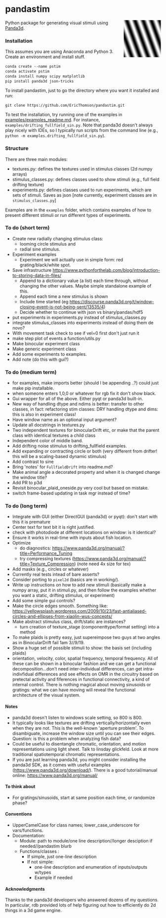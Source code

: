 # pandastim
<img align = "right" width = "120" src=".\images\omr_sin_example.png ">

Python package for generating visual stimuli using [Panda3d](https://www.panda3d.org/).

### Installation
This assumes you are using Anaconda and Python 3. Create an environment and install stuff.

    conda create --name pstim
    conda activate pstim
    conda install numpy scipy matplotlib
    pip install panda3d json-tricks

To install pandastim, just to go the directory where you want it installed and run:    

    git clone https://github.com/EricThomson/pandastim.git

To test the installation, try running one of the examples in [examples/examples_readme.md](examples/examples_readme.md). For instance, `examples/drifting_fullfield_sin.py`. Note that panda3d doesn't always play nicely with IDEs, so I typically run scripts from the command line (e.g., `python -m examples.drifting_fullfield_sin.py`).


### Structure
There are three main modules:
- textures.py: defines the textures used in stimulus classes (2d numpy arrays)
- stimulus_classes.py: defines classes used to show stimuli (e.g., full field drifting texture)
- experiments.py: defines classes used to run experiments, which are sets of stimuli. Saves as json [note currently, experiment classes are in `stimulus_classes.py`]

Examples are in the `examples` folder, which contains examples of how to present different stimuli or run different types of experiments.


### To do (short term)
- Create new radially changing stimulus class:
    - looming circle stimulus and
    - radial sine stimulus.
- Experiment examples
  - Experiment we will actually use in simple form: red grating/black/white  spot.
- Save infrastructure  https://www.pythonforthelab.com/blog/introduction-to-storing-data-in-files/
    - Append to a dictionary value (a list) each time through, without changing the other values. Maybe simple standalone example of this.
    - Append each time a new stimulus is shown
    - Include time started (eg https://discourse.panda3d.org/t/window-closing-event-is-not-being-sent/13535/4)
    - Decide whether to continue with json vs binary/pandas/hdf5
- put experiments in experiments.py instead of stimulus_classes.py
- integrate stimulus_classes into experiments instead of doing them de novo?
- With movement task check to see if vel=0 first don't just run it
- make step plot of events a function/utils.py
- Make binocular experiment class
- Make generic experiment class
- Add some experiments to examples.
- Add note (do this with gui?)


### To do (medium term)
- for examples, make imports better (should I be appending ..?)
  could just make pip installable.
- when someone enters 1,0,0 or whatever for rgb fix it don't show black.
- Gui wrapper for all of the above. Either pyqt or panda3d built-in.
- New way of handling dtype and ndims is better: transfer to other classes, in fact: refactoring stim classes: DRY handling dtype and dims: this is also in experiment class!
- Have window name as an optional input argument?
- Update all docstrings in textures.py
- Two independent textures for binocularDrift etc, or make that the parent class with identical textures a child class
- Independent color of middle band.
- Add drifting noise stimulus to drifting_fullfield examples.
- Add expanding or contracting circle or both (very different from drifter! this will be a scaling-based dynamic stimulus)
- Add contrast to sine
- Bring 'notes' for `FullfieldDrift` into readme.md?
- Make animal angle a decorated property and when it is changed change the window title?
- Add PR to p3d
- Revisit binocular_plaid_oneside.py very cool but based on mistake.
- switch frame-based updating in task mgr instead of time?
### To do (long term)
- Integrate with GUI (either DirectGUI (panda3d) or pyqt): don't start with this it is premature
- Center text for text bit it is right justified.
- check with photodiode at different locations on window: is it identical?
- Ensure it works in real-time with inputs about fish location.
- Optimize
  - do diagnostics: https://www.panda3d.org/manual/?title=Performance_Tuning
  - try compressing textures (https://www.panda3d.org/manual/?title=Texture_Compression) (note need 4x size for tex)
- Add masks (e.g., circles or whatever)
- Currently real tests intead of bare asserts?
- Consider porting to `pixel2d` (basics are in working/).
- Write up instructions on how to add new stimuli (basically make a numpy array, put it in stimuli.py, and then follow the examples whether you want a static, drifting stimulus, or experiment)
- Add some simple gui controls?
- Make the circle edges smooth. Something like: https://yellowsplash.wordpress.com/2009/10/23/fast-antialiased-circles-and-ellipses-from-xiaolin-wus-concepts/
- Make abstract stimulus class, drift/static are instances?
  - turn creation of texture_stage (componenttype/format setting) into a method
- To make plaids is pretty easy, just supereimpose two guys at two angles as in BinocularDrift fail 1am 3//9/19.
- Show a huge set of possible stimuli to show: the basis set (including plaids)
- orientation, velocity, color, spatial frequency, temporal frequency. All of these can be shown in a binocular fashion and we can get a functional decomposition...don't need inter-individual differences, can get intra-indivfidual differences and see effects on OMR in the circuitry based on pretectal activity and fiferences in functional connectivity, a kind of internal control.  There is nothing magical about moving sinusoids or gratings: what we can have moving will reveal the functional architecture of the visual system.

#### Notes
- panda3d doesn't listen to windows scale setting, so 800 is 800.
- It typically looks like textures are drifting vertically/horizontally even when they are not. This is the well-known 'aperture problem'. To disambiguate, increase the window size until you can see their edges. Question: is this a problem when analyzing fish data?
- Could be useful to disentangle chromatic, orientation, and motion representations using light sheet. Talk to linsday glickfeld. Look at more traditional spatiotemporal chromatic representations.
- If you are just learning panda3d, you might consider installing the panda3d SDK, as it comes with useful examples (https://www.panda3d.org/download/). There is a good tutorial/manual online: https://www.panda3d.org/manual/


#### To think about
- For gratings/sinusoids, start at same position each time, or randomize phase?

#### Conventions
- UpperCamelCase for class names; lower_case_underscore for vars/functions.
- Documentation:
  - Module: path to module/one line description//longer desciption if needed//pandastim blurb
  - Functions/classes :
    - If simple, just one-line description
    - If not simple:
      - one-line description and enumeration of inputs/outputs w/types
      - Example if needed

#### Acknowledgments
Thanks to the panda3d developers who answered dozens of my questions. In particular, rdb provided lots of help figuring out how to efficiently do 2d things in a 3d game engine.
